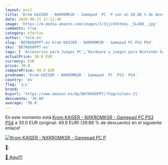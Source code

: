 ```yaml
---
layout: post
title: 'Krom KAISER - NXKROMKSR - Gamepad  PC  P con un 39.88 % de descuento'
date: 2020-08-21 11:11:48
image: 'https://m.media-amazon.com/images/I/31jiVShtmoL._SL400_.jpg'
comments: true
category: ofertas
author: 'tole.es'
slug: 'B07NX68PPT-es Krom KAISER - NXKROMKSR - Gamepad PC PS3 PS4'
sku: 'B07NX68PPT-es'
tags: [ 'Accesorios para Juegos PC','Hardware y juegos para Nintendo Switch','Hardware y juegos para PlayStation 4','Juegos para Nintendo Switch','Juegos para PlayStation 4','Juegos y Accesorios para PC','Teclados para gamers para PC','Videojuegos','ps4', ]
actualPrice: 30.0 EUR
currency: EUR
price: 30.0
comparePrice: 49.9 EUR
prodname: 'Krom KAISER - NXKROMKSR - Gamepad  PC  PS3  PS4'
country: 'es'
flag: '🇪🇸'
brand: ''
buyurl: 'https://www.amazon.es/dp/B07NX68PPT/?tag=tolees-21'
descuento: '39.88'
average: '30.0'
---
```


En este momento está [Krom KAISER - NXKROMKSR - Gamepad  PC  PS3  PS4](https://www.amazon.es/dp/B07NX68PPT/?tag=tolees-21) a 30.0 EUR (original: 49.9 EUR) (39.88 %  de descuento) en el siguiente enlace!

[![Krom KAISER - NXKROMKSR - Gamepad  PC  P](https://m.media-amazon.com/images/I/31jiVShtmoL._SL400_.jpg)](https://www.amazon.es/dp/B07NX68PPT/?tag=tolees-21)

🔎:


[🛒 Aquí!!!](https://www.amazon.es/dp/B07NX68PPT/?tag=tolees-21)
